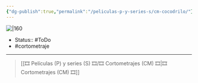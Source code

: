 ```yaml
---
{"dg-publish":true,"permalink":"/peliculas-p-y-series-s/cm-cocodrilo/"}
---
```



![|160](https://m.media-amazon.com/images/M/MV5BOTcwMzFiNmMtNTYzYi00YWEzLWE4ZDItMmM1ZWNhZmY0MTk5XkEyXkFqcGdeQXVyNTczNjgxODU@._V1_SX300.jpg)

- Status:: #ToDo 
- #cortometraje 

---

> [[🎞️ Películas (P) y series (S) 🎞️/🎞️ Cortometrajes (CM) 🎞️\|🎞️ Cortometrajes (CM) 🎞️]]